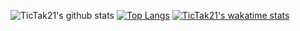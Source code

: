 ![TicTak21's github stats](https://github-readme-stats.vercel.app/api?username=TicTak21&show_icons=true&theme=onedark)
[![Top Langs](https://github-readme-stats.vercel.app/api/top-langs/?username=TicTak21&theme=onedark&layout=compact&langs_count=10)](https://github.com/anuraghazra/github-readme-stats)
[![TicTak21's wakatime stats](https://github-readme-stats.vercel.app/api/wakatime?username=TicTak21&theme=onedark&layout=compact)](https://github.com/anuraghazra/github-readme-stats)
